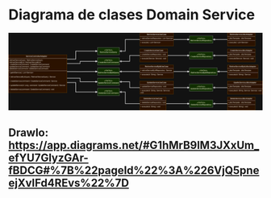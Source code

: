 #  Diagrama de clases Domain Service

![](https://github.com/iancinti/hotel-g3-back/blob/develop/diagrams/Dominio%20Service.drawio.png)

## DrawIo: https://app.diagrams.net/#G1hMrB9lM3JXxUm_efYU7GlyzGAr-fBDCG#%7B%22pageId%22%3A%226VjQ5pneejXvIFd4REvs%22%7D 

